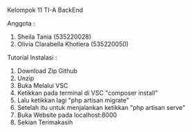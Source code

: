 Kelompok 11 TI-A
BackEnd

Anggota :
1. Sheila Tania (535220028)
2. Olivia Clarabella Khotiera (535220050)

Tutorial Instalasi :
1. Download Zip Github
2. Unzip
3. Buka Melalui VSC
4. Ketikkan pada terminal di VSC "composer install"
5. Lalu ketikkan lagi "php artisan migrate"
6. Setelah itu untuk menjalankan ketikkan "php artisan serve"
7. Buka Website pada localhost:8000
8. Sekian Terimakasih
